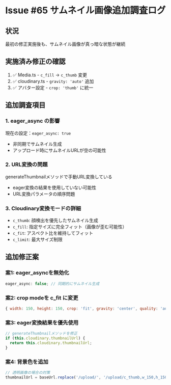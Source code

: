 # Issue #65 サムネイル画像追加調査ログ

## 状況

最初の修正実施後も、サムネイル画像が真っ暗な状態が継続

## 実施済み修正の確認

1. ✅ Media.ts - `c_fill` → `c_thumb` 変更
2. ✅ cloudinary.ts - `gravity: 'auto'` 追加
3. ✅ アバター設定 - `crop: 'thumb'` に統一

## 追加調査項目

### 1. eager_async の影響

現在の設定：`eager_async: true`

- 非同期でサムネイル生成
- アップロード時にサムネイルURLが空の可能性

### 2. URL変換の問題

generateThumbnailメソッドで手動URL変換している

- eager変換の結果を使用していない可能性
- URL変換パラメータの順序問題

### 3. Cloudinary変換モードの詳細

- `c_thumb`: 顔検出を優先したサムネイル生成
- `c_fill`: 指定サイズに完全フィット（画像が歪む可能性）
- `c_fit`: アスペクト比を維持してフィット
- `c_limit`: 最大サイズ制限

## 追加修正案

### 案1: eager_asyncを無効化

```javascript
eager_async: false; // 同期的にサムネイル生成
```

### 案2: crop modeを c_fit に変更

```javascript
{ width: 150, height: 150, crop: 'fit', gravity: 'center', quality: 'auto' }
```

### 案3: eager変換結果を優先使用

```javascript
// generateThumbnailメソッドを修正
if (this.cloudinary.thumbnailUrl) {
  return this.cloudinary.thumbnailUrl;
}
```

### 案4: 背景色を追加

```javascript
// 透明画像の場合の対策
thumbnailUrl = baseUrl.replace('/upload/', '/upload/c_thumb,w_150,h_150,g_auto,q_auto,b_white/');
```
